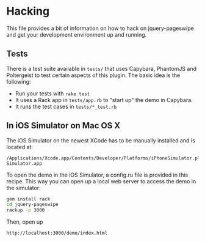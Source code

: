 # Hacking

This file provides a bit of information on how to hack on jquery-pageswipe
and get your development environment up and running.

## Tests

There is a test suite available in `tests/` that uses Capybara, PhantomJS and
Poltergeist to test certain aspects of this plugin. The basic idea is the 
following:

* Run your tests with `rake test`
* It uses a Rack app in `tests/app.rb` to "start up" the demo in Capybara.
* It runs the test cases in `tests/*_test.rb`

## In iOS Simulator on Mac OS X

The iOS Simulator on the newest XCode has to be manually installed and is
located at:

```
/Applications/Xcode.app/Contents/Developer/Platforms/iPhoneSimulator.platform/Developer/iPhone Simulator.app
```

To open the demo in the iOS Simulator, a config.ru file is provided in this
recipe. This way you can open up a local web server to access the demo in the
simulator:

``` sh
gem install rack
cd jquery-pageswipe
rackup -p 3000
```

Then, open up

  `http://localhost:3000/demo/index.html`
